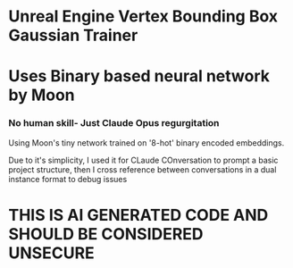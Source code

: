 <h1>Unreal Engine Vertex Bounding Box Gaussian Trainer</h1>

<h1>Uses Binary based neural network by Moon</h1>

<h3>No human skill- Just Claude Opus regurgitation</h3>

Using Moon's tiny network trained on '8-hot' binary encoded embeddings.  

Due to it's simplicity, I used it for CLaude COnversation to prompt a basic project structure, then I cross reference between conversations in a dual instance format to debug issues

<h1>THIS IS AI GENERATED CODE AND SHOULD BE CONSIDERED UNSECURE</h1>


